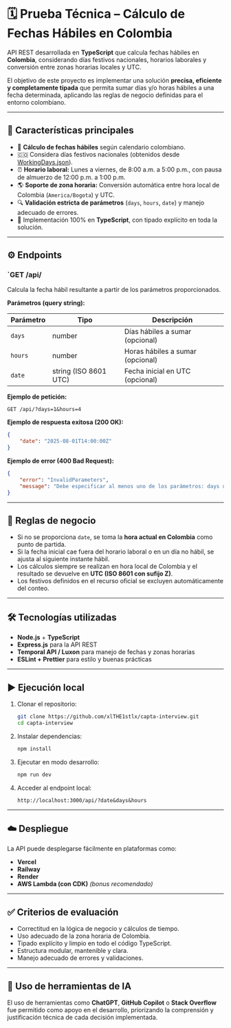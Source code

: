 # 🗓️ Prueba Técnica – Cálculo de Fechas Hábiles en Colombia

API REST desarrollada en **TypeScript** que calcula fechas hábiles en **Colombia**, considerando días festivos nacionales, horarios laborales y conversión entre zonas horarias locales y UTC.

El objetivo de este proyecto es implementar una solución **precisa, eficiente y completamente tipada** que permita sumar días y/o horas hábiles a una fecha determinada, aplicando las reglas de negocio definidas para el entorno colombiano.

---

## 🚀 Características principales

-   🧮 **Cálculo de fechas hábiles** según calendario colombiano.
-   🇨🇴 Considera días festivos nacionales (obtenidos desde [WorkingDays.json](https://content.capta.co/Recruitment/WorkingDays.json)).
-   ⏰ **Horario laboral:** Lunes a viernes, de 8:00 a.m. a 5:00 p.m., con pausa de almuerzo de 12:00 p.m. a 1:00 p.m.
-   🌎 **Soporte de zona horaria:** Conversión automática entre hora local de Colombia (`America/Bogota`) y UTC.
-   🔍 **Validación estricta de parámetros** (`days`, `hours`, `date`) y manejo adecuado de errores.
-   💪 Implementación 100% en **TypeScript**, con tipado explícito en toda la solución.

---

## ⚙️ Endpoints

### `GET /api/

Calcula la fecha hábil resultante a partir de los parámetros proporcionados.

**Parámetros (query string):**

| Parámetro | Tipo                  | Descripción                      |
| --------- | --------------------- | -------------------------------- |
| `days`    | number                | Días hábiles a sumar (opcional)  |
| `hours`   | number                | Horas hábiles a sumar (opcional) |
| `date`    | string (ISO 8601 UTC) | Fecha inicial en UTC (opcional)  |

**Ejemplo de petición:**

```
GET /api/?days=1&hours=4
```

**Ejemplo de respuesta exitosa (200 OK):**

```json
{
	"date": "2025-08-01T14:00:00Z"
}
```

**Ejemplo de error (400 Bad Request):**

```json
{
	"error": "InvalidParameters",
	"message": "Debe especificar al menos uno de los parámetros: days u hours."
}
```

---

## 🧠 Reglas de negocio

-   Si no se proporciona `date`, se toma la **hora actual en Colombia** como punto de partida.
-   Si la fecha inicial cae fuera del horario laboral o en un día no hábil, se ajusta al siguiente instante hábil.
-   Los cálculos siempre se realizan en hora local de Colombia y el resultado se devuelve en **UTC (ISO 8601 con sufijo Z)**.
-   Los festivos definidos en el recurso oficial se excluyen automáticamente del conteo.

---

## 🛠️ Tecnologías utilizadas

-   **Node.js** + **TypeScript**
-   **Express.js** para la API REST
-   **Temporal API / Luxon** para manejo de fechas y zonas horarias
-   **ESLint + Prettier** para estilo y buenas prácticas

---

## ▶️ Ejecución local

1. Clonar el repositorio:

    ```bash
    git clone https://github.com/xlTHE1stlx/capta-interview.git
    cd capta-interview
    ```

2. Instalar dependencias:

    ```bash
    npm install
    ```

3. Ejecutar en modo desarrollo:

    ```bash
    npm run dev
    ```

4. Acceder al endpoint local:

    ```
    http://localhost:3000/api/?date&days&hours
    ```

---

## ☁️ Despliegue

La API puede desplegarse fácilmente en plataformas como:

-   **Vercel**
-   **Railway**
-   **Render**
-   **AWS Lambda (con CDK)** _(bonus recomendado)_

---

## ✅ Criterios de evaluación

-   Correctitud en la lógica de negocio y cálculos de tiempo.
-   Uso adecuado de la zona horaria de Colombia.
-   Tipado explícito y limpio en todo el código TypeScript.
-   Estructura modular, mantenible y clara.
-   Manejo adecuado de errores y validaciones.

---

## 🤖 Uso de herramientas de IA

El uso de herramientas como **ChatGPT**, **GitHub Copilot** o **Stack Overflow** fue permitido como apoyo en el desarrollo, priorizando la comprensión y justificación técnica de cada decisión implementada.
